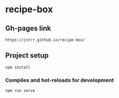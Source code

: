 # recipe-box

## Gh-pages link
```
https://jstrr.github.io/recipe-box/
```
## Project setup
```
npm install
```

### Compiles and hot-reloads for development
```
npm run serve
```
